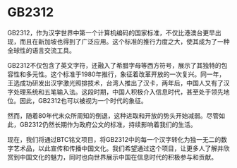 # GB2312

GB2312，作为汉字世界中第一个计算机编码的国家标准，不仅比港澳台更早出现，而且在新加坡也得到了广泛应用。这个标准的推行力度之大，使其成为了一种全球性的语言交流工具。

GB2312不仅包含了英文字符，还融入了希腊字母等西方符号，展示了其独特的包容性和多元性。这个标准于1980年推行，象征着改革开放的一次复兴。同一年，王选成功研发出汉字激光照排技术，台湾人推出了汉卡，两年后，中国人又有了汉字处理系统和五笔输入法。这段时期，中国人积极介入信息时代，甚至处于领先地位。因此，GB2312也可以被视为一个时代的象征。

然而，随着80年代末众所周知的倒退，这种进取和开放的势头开始减弱。尽管如此，GB2312仍然长期作为政府公文的标准，持续影响着我们的生活。

现在，我们将通过BTC铭文项目，将GB2312中的每一个汉字转化为独一无二的数字艺术品，以此宣传和传播中国文化。我们希望通过这个项目，让更多人了解并欣赏到中国文化的魅力，同时也向世界展示中国在信息时代的积极参与和贡献。
